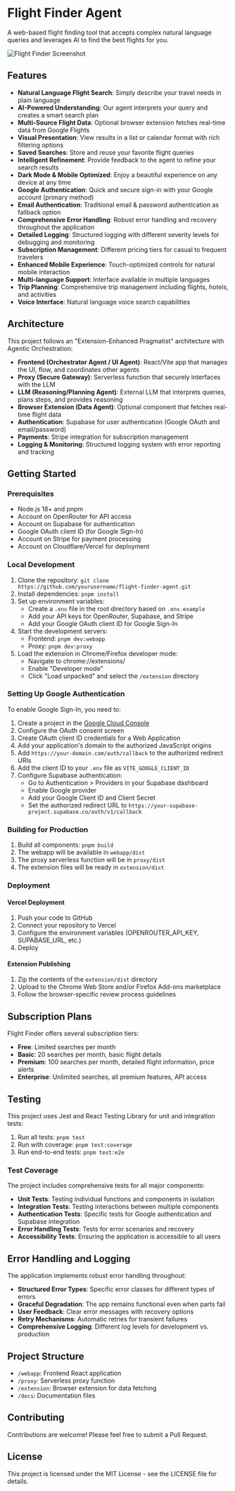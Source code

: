 # Flight Finder Agent

A web-based flight finding tool that accepts complex natural language queries and leverages AI to find the best flights for you.

![Flight Finder Screenshot](./screenshot.png)

## Features

- **Natural Language Flight Search**: Simply describe your travel needs in plain language
- **AI-Powered Understanding**: Our agent interprets your query and creates a smart search plan
- **Multi-Source Flight Data**: Optional browser extension fetches real-time data from Google Flights
- **Visual Presentation**: View results in a list or calendar format with rich filtering options
- **Saved Searches**: Store and reuse your favorite flight queries
- **Intelligent Refinement**: Provide feedback to the agent to refine your search results
- **Dark Mode & Mobile Optimized**: Enjoy a beautiful experience on any device at any time
- **Google Authentication**: Quick and secure sign-in with your Google account (primary method)
- **Email Authentication**: Traditional email & password authentication as fallback option
- **Comprehensive Error Handling**: Robust error handling and recovery throughout the application
- **Detailed Logging**: Structured logging with different severity levels for debugging and monitoring
- **Subscription Management**: Different pricing tiers for casual to frequent travelers
- **Enhanced Mobile Experience**: Touch-optimized controls for natural mobile interaction
- **Multi-language Support**: Interface available in multiple languages
- **Trip Planning**: Comprehensive trip management including flights, hotels, and activities
- **Voice Interface**: Natural language voice search capabilities

## Architecture

This project follows an "Extension-Enhanced Pragmatist" architecture with Agentic Orchestration:

- **Frontend (Orchestrator Agent / UI Agent)**: React/Vite app that manages the UI, flow, and coordinates other agents
- **Proxy (Secure Gateway)**: Serverless function that securely interfaces with the LLM
- **LLM (Reasoning/Planning Agent)**: External LLM that interprets queries, plans steps, and provides reasoning
- **Browser Extension (Data Agent)**: Optional component that fetches real-time flight data
- **Authentication**: Supabase for user authentication (Google OAuth and email/password)
- **Payments**: Stripe integration for subscription management
- **Logging & Monitoring**: Structured logging system with error reporting and tracking

## Getting Started

### Prerequisites

- Node.js 18+ and pnpm
- Account on OpenRouter for API access
- Account on Supabase for authentication
- Google OAuth client ID (for Google Sign-In)
- Account on Stripe for payment processing
- Account on Cloudflare/Vercel for deployment

### Local Development

1. Clone the repository: `git clone https://github.com/yourusername/flight-finder-agent.git`
2. Install dependencies: `pnpm install`
3. Set up environment variables:
   - Create a `.env` file in the root directory based on `.env.example`
   - Add your API keys for OpenRouter, Supabase, and Stripe
   - Add your Google OAuth client ID for Google Sign-In
4. Start the development servers:
   - Frontend: `pnpm dev:webapp`
   - Proxy: `pnpm dev:proxy`
5. Load the extension in Chrome/Firefox developer mode:
   - Navigate to chrome://extensions/
   - Enable "Developer mode"
   - Click "Load unpacked" and select the `/extension` directory

### Setting Up Google Authentication

To enable Google Sign-In, you need to:

1. Create a project in the [Google Cloud Console](https://console.cloud.google.com/)
2. Configure the OAuth consent screen
3. Create OAuth client ID credentials for a Web Application
4. Add your application's domain to the authorized JavaScript origins
5. Add `https://your-domain.com/auth/callback` to the authorized redirect URIs
6. Add the client ID to your `.env` file as `VITE_GOOGLE_CLIENT_ID`
7. Configure Supabase authentication:
   - Go to Authentication > Providers in your Supabase dashboard
   - Enable Google provider
   - Add your Google Client ID and Client Secret
   - Set the authorized redirect URL to `https://your-supabase-project.supabase.co/auth/v1/callback`

### Building for Production

1. Build all components: `pnpm build`
2. The webapp will be available in `webapp/dist`
3. The proxy serverless function will be in `proxy/dist`
4. The extension files will be ready in `extension/dist`

### Deployment

#### Vercel Deployment

1. Push your code to GitHub
2. Connect your repository to Vercel
3. Configure the environment variables (OPENROUTER_API_KEY, SUPABASE_URL, etc.)
4. Deploy

#### Extension Publishing

1. Zip the contents of the `extension/dist` directory
2. Upload to the Chrome Web Store and/or Firefox Add-ons marketplace
3. Follow the browser-specific review process guidelines

## Subscription Plans

Flight Finder offers several subscription tiers:

- **Free**: Limited searches per month
- **Basic**: 20 searches per month, basic flight details
- **Premium**: 100 searches per month, detailed flight information, price alerts
- **Enterprise**: Unlimited searches, all premium features, API access

## Testing

This project uses Jest and React Testing Library for unit and integration tests:

1. Run all tests: `pnpm test`
2. Run with coverage: `pnpm test:coverage`
3. Run end-to-end tests: `pnpm test:e2e`

### Test Coverage

The project includes comprehensive tests for all major components:

- **Unit Tests**: Testing individual functions and components in isolation
- **Integration Tests**: Testing interactions between multiple components
- **Authentication Tests**: Specific tests for Google authentication and Supabase integration
- **Error Handling Tests**: Tests for error scenarios and recovery
- **Accessibility Tests**: Ensuring the application is accessible to all users

## Error Handling and Logging

The application implements robust error handling throughout:

- **Structured Error Types**: Specific error classes for different types of errors
- **Graceful Degradation**: The app remains functional even when parts fail
- **User Feedback**: Clear error messages with recovery options
- **Retry Mechanisms**: Automatic retries for transient failures
- **Comprehensive Logging**: Different log levels for development vs. production

## Project Structure

- `/webapp`: Frontend React application
- `/proxy`: Serverless proxy function
- `/extension`: Browser extension for data fetching
- `/docs`: Documentation files

## Contributing

Contributions are welcome! Please feel free to submit a Pull Request.

## License

This project is licensed under the MIT License - see the LICENSE file for details.